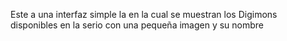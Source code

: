 Este a una interfaz simple la en la cual se muestran los Digimons disponibles en la serio con una pequeña imagen y su nombre